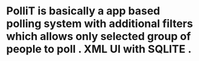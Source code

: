# PolliT is basically a app based polling system with additional filters which allows only selected group of people to poll . XML UI with SQLITE .
